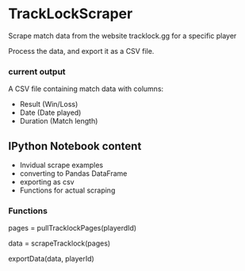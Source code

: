 # TrackLockScraper

Scrape match data from the website tracklock.gg for a specific player

Process the data, and export it as a CSV file.

### current output
A CSV file containing match data with columns:
- Result (Win/Loss)
- Date (Date played)
- Duration (Match length)

## IPython Notebook content

- Invidual scrape examples
- converting to Pandas DataFrame 
- exporting as csv
- Functions for actual scraping

### Functions
pages = pullTracklockPages(playerdId)

data = scrapeTracklock(pages)

exportData(data, playerId)


